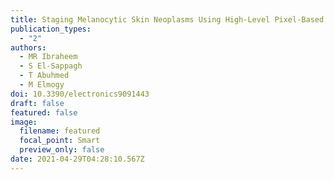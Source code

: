```yaml
---
title: Staging Melanocytic Skin Neoplasms Using High-Level Pixel-Based Features
publication_types:
  - "2"
authors:
  - MR Ibraheem
  - S El-Sappagh
  - T Abuhmed
  - M Elmogy
doi: 10.3390/electronics9091443
draft: false
featured: false
image:
  filename: featured
  focal_point: Smart
  preview_only: false
date: 2021-04-29T04:28:10.567Z
---
```

